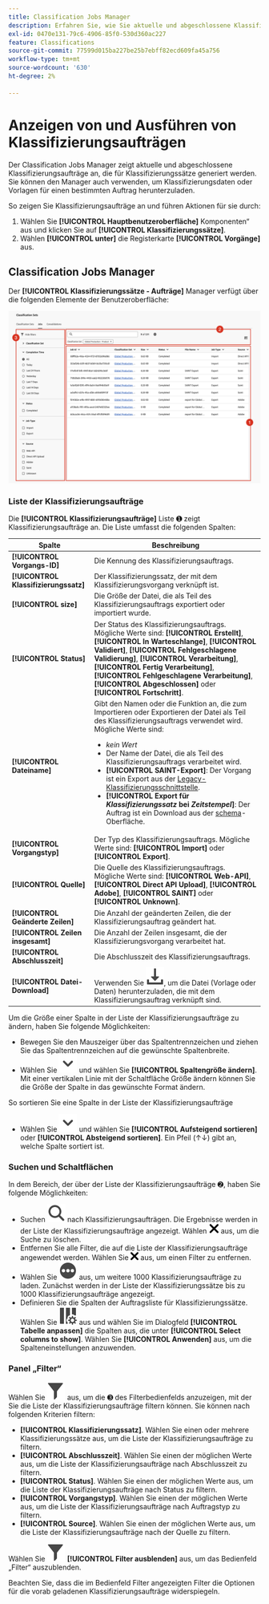 ```yaml
---
title: Classification Jobs Manager
description: Erfahren Sie, wie Sie aktuelle und abgeschlossene Klassifizierungsaufträge anzeigen, die aus Klassifizierungssätzen generiert wurden.
exl-id: 0470e131-79c6-4906-85f0-530d360ac227
feature: Classifications
source-git-commit: 77599d015ba227be25b7ebff82ecd609fa45a756
workflow-type: tm+mt
source-wordcount: '630'
ht-degree: 2%

---
```


# Anzeigen von und Ausführen von Klassifizierungsaufträgen

Der Classification Jobs Manager zeigt aktuelle und abgeschlossene Klassifizierungsaufträge an, die für Klassifizierungssätze generiert werden. Sie können den Manager auch verwenden, um Klassifizierungsdaten oder Vorlagen für einen bestimmten Auftrag herunterzuladen.

So zeigen Sie Klassifizierungsaufträge an und führen Aktionen für sie durch:

1. Wählen Sie **[!UICONTROL Hauptbenutzeroberfläche]** Komponenten“ aus und klicken Sie auf **[!UICONTROL Klassifizierungssätze]**.
1. Wählen **[!UICONTROL unter]** die Registerkarte **[!UICONTROL Vorgänge]** aus.

## Classification Jobs Manager

Der **[!UICONTROL Klassifizierungssätze - Aufträge]** Manager verfügt über die folgenden Elemente der Benutzeroberfläche:

![Klassifizierungssätze - Job Manager](manage/assets/classifications-sets-jobs.png)



### Liste der Klassifizierungsaufträge

Die **[!UICONTROL Klassifizierungsaufträge]** Liste ➊ zeigt Klassifizierungsaufträge an. Die Liste umfasst die folgenden Spalten:

| Spalte | Beschreibung |
|---|---|
| **[!UICONTROL Vorgangs-ID]** | Die Kennung des Klassifizierungsauftrags. |
| **[!UICONTROL Klassifizierungssatz]** | Der Klassifizierungssatz, der mit dem Klassifizierungsvorgang verknüpft ist. |
| **[!UICONTROL size]** | Die Größe der Datei, die als Teil des Klassifizierungsauftrags exportiert oder importiert wurde. |
| **[!UICONTROL Status]** | Der Status des Klassifizierungsauftrags. Mögliche Werte sind: **[!UICONTROL Erstellt]**, **[!UICONTROL In Warteschlange]**, **[!UICONTROL Validiert]**, **[!UICONTROL Fehlgeschlagene Validierung]**, **[!UICONTROL Verarbeitung]**, **[!UICONTROL Fertig Verarbeitung]**, **[!UICONTROL Fehlgeschlagene Verarbeitung]**, **[!UICONTROL Abgeschlossen]** oder **[!UICONTROL Fortschritt]**. |
| **[!UICONTROL Dateiname]** | Gibt den Namen oder die Funktion an, die zum Importieren oder Exportieren der Datei als Teil des Klassifizierungsauftrags verwendet wird. Mögliche Werte sind: <ul><li>*kein Wert*</li><li>Der Name der Datei, die als Teil des Klassifizierungsauftrags verarbeitet wird.</li><li>**[!UICONTROL SAINT-Export]**: Der Vorgang ist ein Export aus der [Legacy-Klassifizierungsschnittstelle](/help/components/classifications/importer/c-working-with-saint.md).</li><li>**[!UICONTROL Export für _Klassifizierungssatz_ bei _Zeitstempel_]**: Der Auftrag ist ein Download aus der [schema](manage/schema.md#download)-Oberfläche.</li></ul> |
| **[!UICONTROL Vorgangstyp]** | Der Typ des Klassifizierungsauftrags. Mögliche Werte sind: **[!UICONTROL Import]** oder **[!UICONTROL Export]**. |
| **[!UICONTROL Quelle]** | Die Quelle des Klassifizierungsauftrags. Mögliche Werte sind: **[!UICONTROL Web-API]**, **[!UICONTROL Direct API Upload]**, **[!UICONTROL Adobe]**, **[!UICONTROL SAINT]** oder **[!UICONTROL Unknown]**. |
| **[!UICONTROL Geänderte Zeilen]** | Die Anzahl der geänderten Zeilen, die der Klassifizierungsauftrag geändert hat. |
| **[!UICONTROL Zeilen insgesamt]** | Die Anzahl der Zeilen insgesamt, die der Klassifizierungsvorgang verarbeitet hat. |
| **[!UICONTROL Abschlusszeit]** | Die Abschlusszeit des Klassifizierungsauftrags. |
| **[!UICONTROL Datei-Download]** | Verwenden Sie ![Herunterladen](/help/assets/icons/Download.svg), um die Datei (Vorlage oder Daten) herunterzuladen, die mit dem Klassifizierungsauftrag verknüpft sind. |

Um die Größe einer Spalte in der Liste der Klassifizierungsaufträge zu ändern, haben Sie folgende Möglichkeiten:

* Bewegen Sie den Mauszeiger über das Spaltentrennzeichen und ziehen Sie das Spaltentrennzeichen auf die gewünschte Spaltenbreite.
* Wählen Sie ![ChevronDown](/help/assets/icons/ChevronDown.svg) und wählen Sie **[!UICONTROL Spaltengröße ändern]**. Mit einer vertikalen Linie mit der Schaltfläche Größe ändern können Sie die Größe der Spalte in das gewünschte Format ändern.

So sortieren Sie eine Spalte in der Liste der Klassifizierungsaufträge

* Wählen Sie ![ChevronDown](/help/assets/icons/ChevronDown.svg) und wählen Sie **[!UICONTROL Aufsteigend sortieren]** oder **[!UICONTROL Absteigend sortieren]**. Ein Pfeil (↑↓) gibt an, welche Spalte sortiert ist.


### Suchen und Schaltflächen

In dem Bereich, der über der Liste der Klassifizierungsaufträge ➋, haben Sie folgende Möglichkeiten:

* Suchen ![Suchen](/help/assets/icons/Search.svg) nach Klassifizierungsaufträgen. Die Ergebnisse werden in der Liste der Klassifizierungsaufträge angezeigt. Wählen ![CrossSize200](/help/assets/icons/CrossSize200.svg) aus, um die Suche zu löschen.
* Entfernen Sie alle Filter, die auf die Liste der Klassifizierungsaufträge angewendet werden. Wählen Sie ![CrossSize100](/help/assets/icons/CrossSize100.svg) aus, um einen Filter zu entfernen.
* Wählen Sie ![MoreCircle](/help/assets/icons/MoreCircle.svg) aus, um weitere 1000 Klassifizierungsaufträge zu laden. Zunächst werden in der Liste der Klassifizierungssätze bis zu 1000 Klassifizierungsaufträge angezeigt.
* Definieren Sie die Spalten der Auftragsliste für Klassifizierungssätze. Wählen Sie ![ColumnSetting](/help/assets/icons/ColumnSetting.svg) aus und wählen Sie im Dialogfeld **[!UICONTROL Tabelle anpassen]** die Spalten aus, die unter **[!UICONTROL Select columns to show]**. Wählen Sie **[!UICONTROL Anwenden]** aus, um die Spalteneinstellungen anzuwenden.



### Panel „Filter“

Wählen Sie ![Filter](/help/assets/icons/Filter.svg) aus, um die ➌ des Filterbedienfelds anzuzeigen, mit der Sie die Liste der Klassifizierungsaufträge filtern können. Sie können nach folgenden Kriterien filtern:

* **[!UICONTROL Klassifizierungssatz]**. Wählen Sie einen oder mehrere Klassifizierungssätze aus, um die Liste der Klassifizierungsaufträge zu filtern.
* **[!UICONTROL Abschlusszeit]**. Wählen Sie einen der möglichen Werte aus, um die Liste der Klassifizierungsaufträge nach Abschlusszeit zu filtern.
* **[!UICONTROL Status]**. Wählen Sie einen der möglichen Werte aus, um die Liste der Klassifizierungsaufträge nach Status zu filtern.
* **[!UICONTROL Vorgangstyp]**. Wählen Sie einen der möglichen Werte aus, um die Liste der Klassifizierungsaufträge nach Auftragstyp zu filtern.
* **[!UICONTROL Source]**. Wählen Sie einen der möglichen Werte aus, um die Liste der Klassifizierungsaufträge nach der Quelle zu filtern.


Wählen Sie ![Filter](/help/assets/icons/Filter.svg) **[!UICONTROL Filter ausblenden]** aus, um das Bedienfeld „Filter“ auszublenden.

Beachten Sie, dass die im Bedienfeld Filter angezeigten Filter die Optionen für die vorab geladenen Klassifizierungsaufträge widerspiegeln.


<!--

**[!UICONTROL Components]** > **[!UICONTROL Classification sets]** > **[!UICONTROL Jobs]**

You cannot create jobs from this interface. Create jobs by uploading data to a classification set (either manually or through a configured external location), requesting a download file, or requesting a template file.

## Filter classification sets

The left side of the Classification set job manager provides filter settings to locate the desired job. Clicking the filter icon toggles the filter settings visibility. You can filter Classification sets by **[!UICONTROL Classification set]**, **[!UICONTROL Completion time]**, **[!UICONTROL Status]**, **[!UICONTROL Job Type]**, or **[!UICONTROL Source]**.

![Classification set job filters](../assets/classification-set-job-filters.png)

Additional filter options are available above the Classification set job manager columns:

* **[!UICONTROL Search by title]**: Search for jobs by filename.
* **[!UICONTROL Load more]**: The Classification set job manager initially displays up to 1000 jobs. If more jobs exist, click this button to load 1000 more jobs.
* **Show/Hide columns**: Toggle visibility for any column besides [!UICONTROL Filename] and [!UICONTROL Completion time].

## Classification set job manager columns

The following columns are available in the Classification set job manager:

* **[!UICONTROL Filename]**: The name of the upload or download file.
* **[!UICONTROL Classification set]**: The name of the Classification set that the file applies to. You can click the Classification set name to reach the Classification set's [Settings](manage/settings.md).
* **[!UICONTROL Size]**: The size of the file.
* **[!UICONTROL Status]**: The status of the job processing the file.
  * **[!UICONTROL Created]**: The job was submitted.
  * **[!UICONTROL Queued]**: The file is ready to be processed, and is waiting for a classification server to process the file.
  * **[!UICONTROL Validated]**: The file is valid and is waiting to be processed.
  * **[!UICONTROL Failed validation]**: The file is formatted incorrectly or otherwise invalid. The file does not go through processing.
  * **[!UICONTROL Processing]**: The file is actively being processed by Adobe.
  * **[!UICONTROL Failed processing]**: The file failed processing.
  * **[!UICONTROL Complete]**: Processing is complete. Classification data is visible in reporting.
  * **[!UICONTROL Failed]**: Generic failure not related to validation or processing.
* **[!UICONTROL Job type]**: The type of job.
* **[!UICONTROL Source]**: The job source.
* **[!UICONTROL File download]**: Only applies to download jobs, such as downloading classification data or downloading templates. When a download is ready, this column provides a download link.
* **[!UICONTROL Modified lines]**: The number of modified lines.
* **[!UICONTROL Completed lines]**: The number of completed lines.
* **[!UICONTROL Completion time]**: The date and time that the job completed (or failed).
-->